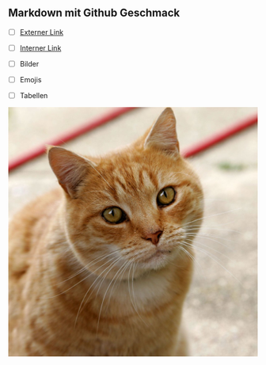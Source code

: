 ## Markdown mit Github Geschmack

- [ ] [Externer Link](https://docs.github.com/de)
- [ ] [Interner Link](https://github.com/OxanaDanilova/authoring/tree/main/images)
- [ ] Bilder
- [ ] Emojis
- [ ] Tabellen


![cat](https://github.com/OxanaDanilova/authoring/blob/ae95ab89853f9379a0a1a5c1a8f3bf5f6e06808c/images/Cat03.jpg)



